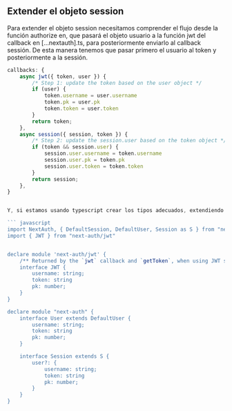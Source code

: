 ## Extender el objeto session

Para extender el objeto session necesitamos comprender el flujo desde la función authorize en, que pasará el objeto usuario a la función jwt del callback en [...nextauth].ts, para posteriormente enviarlo al callback sessión. De esta manera tenemos que pasar primero el usuario al token y posteriormente a la sessión.


``` javascript
callbacks: {
    async jwt({ token, user }) {
        /* Step 1: update the token based on the user object */
        if (user) {
            token.username = user.username
            token.pk = user.pk
            token.token = user.token
        }
        return token;
    },
    async session({ session, token }) {
        /* Step 2: update the session.user based on the token object */
        if (token && session.user) {
            session.user.username = token.username
            session.user.pk = token.pk
            session.user.token = token.token
        }
        return session;
    },
}


Y, si estamos usando typescript crear los tipos adecuados, extendiendo los types JWT, User y Session.

``` javascript
import NextAuth, { DefaultSession, DefaultUser, Session as S } from "next-auth"
import { JWT } from "next-auth/jwt"


declare module 'next-auth/jwt' {
    /** Returned by the `jwt` callback and `getToken`, when using JWT sessions */
    interface JWT {
        username: string;
        token: string
        pk: number;
    }
}

declare module "next-auth" {
    interface User extends DefaultUser {
        username: string;
        token: string
        pk: number;
    }

    interface Session extends S {
        user?: {
            username: string;
            token: string
            pk: number;
        }
    }
}
```
